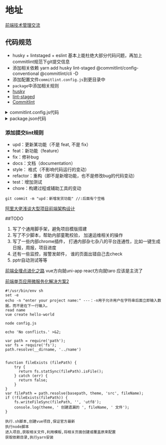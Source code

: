 # 地址
 [前端技术管理交流](https://www.yuque.com/iscott/tl)

 ## 代码规范
 *  husky + lintstaged + eslint 基本上能杜绝大部分代码问题，再加上commitlint规范下git提交信息
 * 添加相关依赖 yarn add husky lint-staged @commitlint/config-conventional @commitlint/cli -D
 * 添加配置文件`commitlint.config.js`到更目录中
 * `package`中添加相关规则
 * [husky](https://zhuanlan.zhihu.com/p/35913229) 
 * [lint-staged](https://segmentfault.com/a/1190000009546913) 
 * [Commitlint](https://segmentfault.com/a/1190000017790694)

<details>
<summary>commitlint.config.js代码</summary>

 ```
module.exports = {
    extends: [
        '@commitlint/config-conventional'
    ],
    rules: {
        'type-enum': [2, 'always', [
            'upd', 'feat', 'fix', 'refactor', 'docs', 'chore', 'style', 'revert'
        ]],
        'type-case': [0],
        'type-empty': [0],
        'scope-empty': [0],
        'scope-case': [0],
        'subject-full-stop': [0, 'never'],
        'subject-case': [0, 'never'],
        'header-max-length': [0, 'always', 72]
    }
};
 ```
</details>

<details>
<summary>package.json代码</summary>

 ```
"husky": {
    "hooks": {
      "pre-commit": "lint-staged",
      "commit-msg": "commitlint -e $HUSKY_GIT_PARAMS"
    }
  },
  "lint-staged": {
    "src/**/*.js": ["yarn lint", "git add"]
  }
 ```
</details>

### 添加提交lint规则
* upd：更新某功能（不是 feat, 不是 fix）
* feat：新功能（feature）
* fix：修补bug
* docs：文档（documentation）
* style： 格式（不影响代码运行的变动）
* refactor：重构（即不是新增功能，也不是修改bug的代码变动）
* test：增加测试
* chore：构建过程或辅助工具的变动
```
git commit -m "upd：新增发货功能" //:后面有个空格
```



[阿里大佬浅谈大型项目前端架构设计]( https://juejin.im/post/5cea1f705188250640005472)













 ##TODO
1. 写了个通用脚手架，避免项目模版搭建
2. 写了不少脚本，帮助内部童靴校验， 加速运维相关的操作
3. 写了一些内部chrome插件， 打通内部杂七杂八的平台连通性，比如一键生成日报，周报，项目进度
4. 还有一些监控，报警发邮件， 谁的页面出错自己去check
5. pptr自动测试等等







[前端全埋点进化之路](https://www.slidestalk.com/u3502/Sina_Moblie_APP)
vue方向就uni-app  react方向就taro 应该是主流了

[前端单页应用微服务化解决方案2](https://juejin.im/post/5ba057695188255c953821c6)


```
#!/usr/bin/env sh
set -e
echo -n "enter your project name:" ---：-n用于允许用户在字符串后面立即输入数据，而不是在下一行输入。
read name
vue create hello-world

node config.js

echo 'No conflicts.' >&2;

var path = require('path');
var fs = require('fs');
path.resolve(__dirname, '../name')


function fileExists (filePath) {
    try {
      return fs.statSync(filePath).isFile();
    } catch (err) {
      return false;
    }
}
var filePath = path.resolve(basepath, theme, 'src', fileName);
if (!fileExists(filePath)) {
    fs.writeFileSync(filePath, '', 'utf8');
    console.log(theme, ' 创建遗漏的 ', fileName, ' 文件');
}

执行.sh脚本,创建vue项目,保证官方最新
执行node脚本
进入项目,获取相关文件,利用模板,将相关页面创建或覆盖原来配置
获取依赖目录,执行yarn安装
```